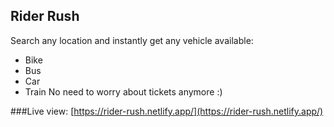 ## Rider Rush

Search any location and instantly get any vehicle available: 
- Bike
- Bus
- Car
- Train
No need to worry about tickets anymore :)

###Live view:
[https://rider-rush.netlify.app/](https://rider-rush.netlify.app/)
